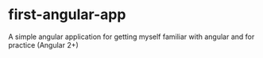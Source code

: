 # first-angular-app
A simple angular application for getting myself familiar with angular and for practice (Angular 2+)
